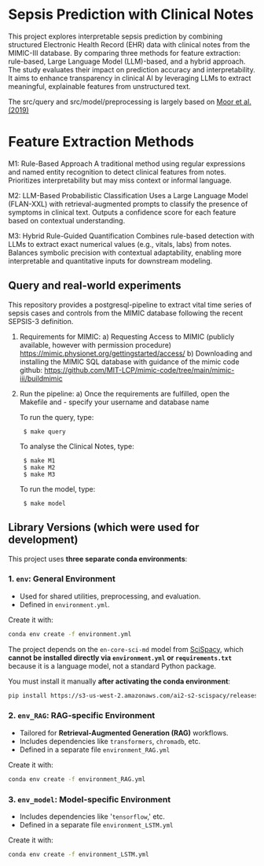 # Sepsis Prediction with Clinical Notes

This project explores interpretable sepsis prediction by combining structured Electronic Health Record (EHR) data with clinical notes from the MIMIC-III database. By comparing three methods for feature extraction: rule-based, Large Language Model (LLM)-based, and a hybrid approach. The study evaluates their impact on prediction accuracy and interpretability. It aims to enhance transparency in clinical AI by leveraging LLMs to extract meaningful, explainable features from unstructured text.

The src/query and src/model/preprocessing is largely based on [Moor et al. (2019)](https://github.com/BorgwardtLab/mgp-tcn/tree/master)

# Feature Extraction Methods

M1: Rule-Based Approach
A traditional method using regular expressions and named entity recognition to detect clinical features from notes. Prioritizes interpretability but may miss context or informal language.

M2: LLM-Based Probabilistic Classification
Uses a Large Language Model (FLAN-XXL) with retrieval-augmented prompts to classify the presence of symptoms in clinical text. Outputs a confidence score for each feature based on contextual understanding.

M3: Hybrid Rule-Guided Quantification
Combines rule-based detection with LLMs to extract exact numerical values (e.g., vitals, labs) from notes. Balances symbolic precision with contextual adaptability, enabling more interpretable and quantitative inputs for downstream modeling.

## Query and real-world experiments

This repository provides a postgresql-pipeline to extract vital time series of sepsis cases and controls from the MIMIC database following the recent SEPSIS-3 definition.
 
1. Requirements for MIMIC:
  a) Requesting Access to MIMIC (publicly available, however with permission procedure)
      https://mimic.physionet.org/gettingstarted/access/
  b) Downloading and installing the MIMIC SQL database with guidance of the mimic code github:
     https://github.com/MIT-LCP/mimic-code/tree/main/mimic-iii/buildmimic


2. Run the pipeline:
    a) Once the requirements are fulfilled, open the Makefile and
        - specify your username and database name
    
    To run the query, type:

        $ make query

    To analyse the Clinical Notes, type:

        $ make M1
        $ make M2
        $ make M3
    
    To run the model, type:
    
        $ make model


## Library Versions (which were used for development)
This project uses **three separate conda environments**:

### 1. `env`: General Environment

- Used for shared utilities, preprocessing, and evaluation.
- Defined in `environment.yml`.

Create it with:

```bash
conda env create -f environment.yml
```

The project depends on the `en-core-sci-md` model from [SciSpacy](https://allenai.github.io/scispacy/), which **cannot be installed directly via `environment.yml` or `requirements.txt`** because it is a language model, not a standard Python package.

You must install it manually **after activating the conda environment**:

```bash
pip install https://s3-us-west-2.amazonaws.com/ai2-s2-scispacy/releases/v0.5.4/en_core_sci_md-0.5.4.tar.gz
```

### 2. `env_RAG`: RAG-specific Environment

- Tailored for **Retrieval-Augmented Generation (RAG)** workflows.
- Includes dependencies like `transformers`, `chromadb`, etc.
- Defined in a separate file `environment_RAG.yml` 

Create it with:

```bash
conda env create -f environment_RAG.yml
```


### 3. `env_model`: Model-specific Environment

- Includes dependencies like '`tensorflow`,' etc.
- Defined in a separate file  `environment_LSTM.yml` 

Create it with:

```bash
conda env create -f environment_LSTM.yml
```





